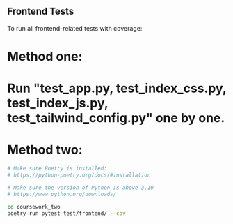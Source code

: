 ## Frontend Tests

To run all frontend-related tests with coverage:

# Method one:
# Run "test_app.py, test_index_css.py, test_index_js.py, test_tailwind_config.py" one by one.

# Method two:
```bash
# Make sure Poetry is installed:
# https://python-poetry.org/docs/#installation

# Make sure the version of Python is above 3.10
# https://www.python.org/downloads/

cd coursework_two
poetry run pytest test/frontend/ --cov
